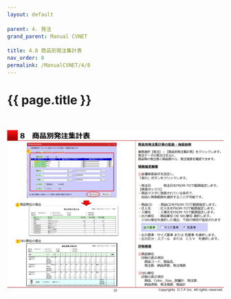 ```yaml
---
layout: default

parent: 4. 発注
grand_parent: Manual CVNET

title: 4.8 商品別発注集計表
nav_order: 8
permalink: /ManualCVNET/4/8
---
```


# {{ page.title }} <br/><br/>



<a href="/img/Hacchu/HC23.PNG" target="_blank">
<img src="/img/Hacchu/HC23.PNG" alt="login image"></a>

